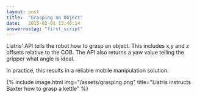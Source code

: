 ```yaml
---
layout: post
title:  "Grasping an Object"
date:   2015-02-01 13:46:14
answerrostag: "first_script"
---
```


Liatris’ API tells the robot how to grasp an object. This includes x,y and z offsets relative to the COB.  The API also returns a yaw value telling the gripper what angle is ideal.

In practice, this results in a reliable mobile manipulation solution.

{% include image.html img="/assets/grasping.png" title="Liatris instructs Baxter how to grasp a kettle" %}
